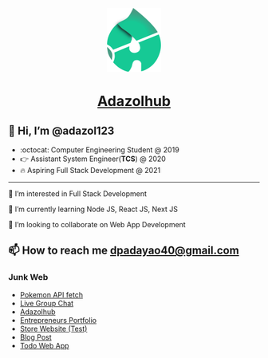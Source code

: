 <p align="center">
  <a href="https://www.adazolhub.online">
    <img src="./adazolhub-logo.svg" height="128">
    <h1 align="center">Adazolhub</h1>
  </a>
</p>

## 👋 Hi, I’m @adazol123
* :octocat: Computer Engineering Student @ 2019
* 👉 Assistant System Engineer(**TCS**) @ 2020
* 🔥 Aspiring Full Stack Development @ 2021
___
 👀 I’m interested in Full Stack Development

 🌱 I’m currently learning Node JS, React JS, Next JS

 💞️ I’m looking to collaborate on Web App Development

 📫 How to reach me dpadayao40@gmail.com
---
### Junk Web
- [Pokemon API fetch](https://pokemon-cards-adazol.vercel.app/)
- [Live Group Chat](https://chat-box-adazolhub.web.app/)
- [Adazolhub](https://adazolhub.online)
- [Entrepreneurs Portfolio](https://entrepreneursportfolio.com)
- [Store Website (Test)](https://bscpe-store.web.app)
- [Blog Post](https://djlozada.wordpress.com/portfolio/iv-fluid-level-indicator)
- [Todo Web App](https://todo-app-adazolhub.web.app)

<!---
adazol123/adazol123 is a ✨ special ✨ repository because its `README.md` (this file) appears on your GitHub profile.
You can click the Preview link to take a look at your changes.
--->
